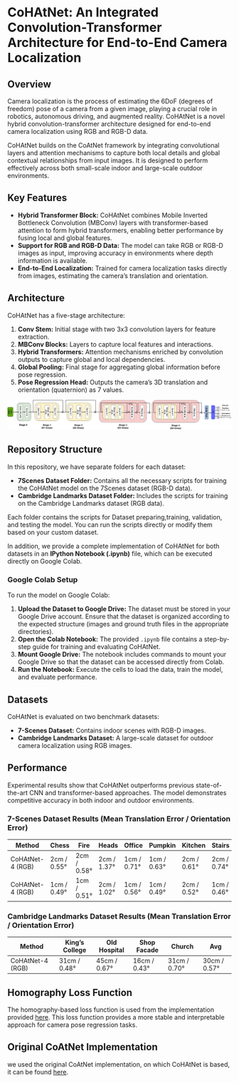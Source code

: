 # CoHAtNet: An Integrated Convolution-Transformer Architecture for End-to-End Camera Localization

## Overview
Camera localization is the process of estimating the 6DoF (degrees of freedom) pose of a camera from a given image, playing a crucial role in robotics, autonomous driving, and augmented reality. CoHAtNet is a novel hybrid convolution-transformer architecture designed for end-to-end camera localization using RGB and RGB-D data. 

CoHAtNet builds on the CoAtNet framework by integrating convolutional layers and attention mechanisms to capture both local details and global contextual relationships from input images. It is designed to perform effectively across both small-scale indoor and large-scale outdoor environments.

## Key Features
- **Hybrid Transformer Block:** CoHAtNet combines Mobile Inverted Bottleneck Convolution (MBConv) layers with transformer-based attention to form hybrid transformers, enabling better performance by fusing local and global features.
- **Support for RGB and RGB-D Data:** The model can take RGB or RGB-D images as input, improving accuracy in environments where depth information is available.
- **End-to-End Localization:** Trained for camera localization tasks directly from images, estimating the camera’s translation and orientation.

## Architecture
CoHAtNet has a five-stage architecture:
1. **Conv Stem:** Initial stage with two 3x3 convolution layers for feature extraction.
2. **MBConv Blocks:** Layers to capture local features and interactions.
3. **Hybrid Transformers:** Attention mechanisms enriched by convolution outputs to capture global and local dependencies.
4. **Global Pooling:** Final stage for aggregating global information before pose regression.
5. **Pose Regression Head:** Outputs the camera’s 3D translation and orientation (quaternion) as 7 values.

![CoHAtNet Architecture](https://github.com/Husseinhhameed/CoHAtNet/blob/main/CoHAtNet.png)



## Repository Structure
In this repository, we have separate folders for each dataset:
- **7Scenes Dataset Folder:** Contains all the necessary scripts for training the CoHAtNet model on the 7Scenes dataset (RGB-D data).
- **Cambridge Landmarks Dataset Folder:** Includes the scripts for training on the Cambridge Landmarks dataset (RGB data).

Each folder contains the scripts for Dataset preparing,training, validation, and testing the model. You can run the scripts directly or modify them based on your custom dataset.

In addition, we provide a complete implementation of CoHAtNet for both datasets in an **IPython Notebook (.ipynb)** file, which can be executed directly on Google Colab.

### Google Colab Setup
To run the model on Google Colab:
1. **Upload the Dataset to Google Drive:** The dataset must be stored in your Google Drive account. Ensure that the dataset is organized according to the expected structure (images and ground truth files in the appropriate directories).
2. **Open the Colab Notebook:** The provided `.ipynb` file contains a step-by-step guide for training and evaluating CoHAtNet.
3. **Mount Google Drive:** The notebook includes commands to mount your Google Drive so that the dataset can be accessed directly from Colab.
4. **Run the Notebook:** Execute the cells to load the data, train the model, and evaluate performance.


## Datasets
CoHAtNet is evaluated on two benchmark datasets:
- **7-Scenes Dataset:** Contains indoor scenes with RGB-D images.
- **Cambridge Landmarks Dataset:** A large-scale dataset for outdoor camera localization using RGB images.

## Performance
Experimental results show that CoHAtNet outperforms previous state-of-the-art CNN and transformer-based approaches. The model demonstrates competitive accuracy in both indoor and outdoor environments.
### 7-Scenes Dataset Results (Mean Translation Error / Orientation Error)

| Method                | Chess | Fire | Heads | Office | Pumpkin | Kitchen | Stairs | Avg  |
|-----------------------|-------|------|-------|--------|---------|---------|--------|------|
| CoHAtNet-4 (RGB)      | 2cm / 0.55° | 2cm / 0.58° | 2cm / 1.37° | 1cm / 0.71° | 1cm / 0.63° | 2cm / 0.61° | 2cm / 0.74° | 2cm / 0.74° |
| CoHAtNet-4 (RGB)      | 1cm / 0.49° | 1cm / 0.51° | 2cm / 1.02° | 1cm / 0.56° | 1cm / 0.49° | 2cm / 0.52° | 1cm / 0.46° | 1cm / 0.57° |

### Cambridge Landmarks Dataset Results (Mean Translation Error / Orientation Error)

| Method                | King’s College | Old Hospital | Shop Facade | Church | Avg  |
|-----------------------|----------------|--------------|-------------|--------|------|
| CoHAtNet-4 (RGB)      | 31cm / 0.48° | 45cm / 0.67° | 16cm / 0.43° | 31cm / 0.70° | 30cm / 0.57° |


## Homography Loss Function
The homography-based loss function is used from the implementation provided [here](https://github.com/clementinboittiaux/homography-loss-function/blob/main/utils.py). This loss function provides a more stable and interpretable approach for camera pose regression tasks.

## Original CoAtNet Implementation
we used the original CoAtNet implementation, on which CoHAtNet is based,  it can be found [here](https://github.com/chinhsuanwu/coatnet-pytorch).

